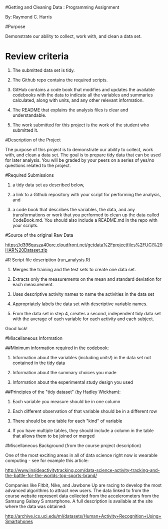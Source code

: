 #Getting and Cleaning Data : Programming Assignment

By: Raymond C. Harris

#Purpose

Demonstrate our ability to collect, work with, and clean a data set.

# Review criteria

1. The submitted data set is tidy.

2. The Github repo contains the required scripts.

3. GitHub contains a code book that modifies and updates the available codebooks with the data to indicate all the variables and summaries calculated, along with units, and any other relevant information.

4. The README that explains the analysis files is clear and understandable.

5. The work submitted for this project is the work of the student who submitted it.

#Description of the Project

The purpose of this project is to demonstrate our ability to collect, work with, and clean a data set. The goal is to prepare tidy data that can be used for later analysis. You will be graded by your peers on a series of yes/no questions related to the project. 

#Required Submissions

1) a tidy data set as described below, 

2) a link to a Github repository with your script for performing the analysis, and 

3) a code book that describes the variables, the data, and any transformations or 
work that you performed to clean up the data called CodeBook.md. You should also 
include a README.md in the repo with your scripts. 

#Source of the original Raw Data

https://d396qusza40orc.cloudfront.net/getdata%2Fprojectfiles%2FUCI%20HAR%20Dataset.zip

#R Script file description (run_analysis.R)

1. Merges the training and the test sets to create one data set.

2. Extracts only the measurements on the mean and standard deviation for each measurement.

3. Uses descriptive activity names to name the activities in the data set

4. Appropriately labels the data set with descriptive variable names.

5. From the data set in step 4, creates a second, independent tidy data set with the average of each variable for each activity and each subject.

Good luck!
    

#Miscellaneous Information

##Minimum information required in the codebook:

1. Information about the variables (including units!) in the data set 
   not contained in the tidy data

2. Information about the summary choices you made

3. Information about the experimental study design you used


##Principies of the "tidy dataset" (by Hadley Wickham):

1. Each variable you measure should be in one column

2. Each different observation of that variable should be in a different row

3. There should be one table for each "kind" of variable

4. If you have multiple tables, they should include a column in the table 
   that allows them to be joined or merged

#Miscellaneous Background (from the course project description)

One of the most exciting areas in all of data science right now is wearable computing - see for example this article:

http://www.insideactivitytracking.com/data-science-activity-tracking-and-the-battle-for-the-worlds-top-sports-brand/

Companies like Fitbit, Nike, and Jawbone Up are racing to develop the most advanced algorithms to attract new users. The data linked to from the course website represent data collected from the accelerometers from the Samsung Galaxy S smartphone. A full description is available at the site where the data was obtained:

http://archive.ics.uci.edu/ml/datasets/Human+Activity+Recognition+Using+Smartphones


